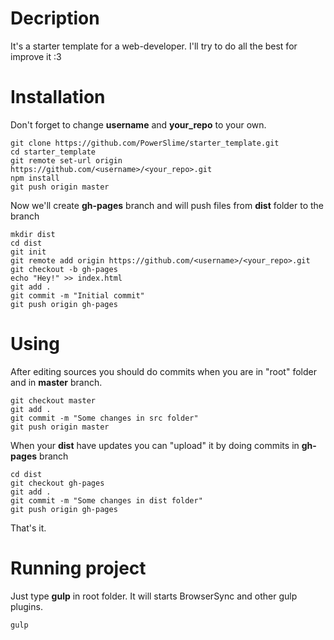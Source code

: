 # Decription
It's a starter template for a web-developer.  I'll try to do all the best for improve it :3

# Installation
Don't forget to change **username** and **your_repo** to your own.

    git clone https://github.com/PowerSlime/starter_template.git
    cd starter_template
    git remote set-url origin https://github.com/<username>/<your_repo>.git
    npm install
    git push origin master
Now we'll create **gh-pages** branch and will push files from **dist** folder to the branch

    mkdir dist
    cd dist
    git init
    git remote add origin https://github.com/<username>/<your_repo>.git
    git checkout -b gh-pages
    echo "Hey!" >> index.html
    git add .
    git commit -m "Initial commit"
    git push origin gh-pages

# Using
After editing sources you should do commits when you are in "root" folder and in **master** branch.

    git checkout master
    git add .
    git commit -m "Some changes in src folder"
    git push origin master
When your **dist** have updates you can "upload" it by doing commits in **gh-pages** branch

    cd dist
    git checkout gh-pages
    git add .
    git commit -m "Some changes in dist folder"
    git push origin gh-pages
That's it.

# Running project
Just type **gulp** in root folder. It will starts BrowserSync and other gulp plugins.

    gulp
